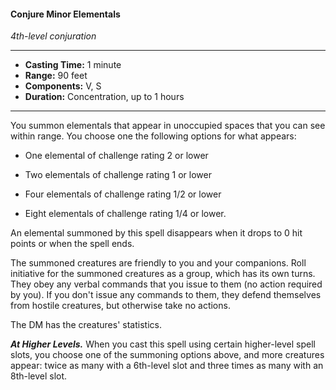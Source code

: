 #### Conjure Minor Elementals
*4th-level conjuration*
___
- **Casting Time:** 1 minute
- **Range:** 90 feet
- **Components:** V, S
- **Duration:** Concentration, up to 1 hours
___
You summon elementals that appear in unoccupied spaces that you can see within range. You choose one the following options for what appears:

- One elemental of challenge rating 2 or lower

- Two elementals of challenge rating 1 or lower

- Four elementals of challenge rating 1/2 or lower

- Eight elementals of challenge rating 1/4 or lower.

An elemental summoned by this spell disappears when it drops to 0 hit points or when the spell ends.

The summoned creatures are friendly to you and your companions. Roll initiative for the summoned creatures as a group, which has its own turns. They obey any verbal commands that you issue to them (no action required by you). If you don't issue any commands to them, they defend themselves from hostile creatures, but otherwise take no actions.

The DM has the creatures' statistics.

***At Higher Levels.*** When you cast this spell using certain higher-level spell slots, you choose one of the summoning options above, and more creatures appear: twice as many with a 6th-level slot and three times as many with an 8th-level slot.